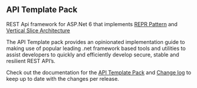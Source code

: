 
## API Template Pack

REST Api framework for ASP.Net 6 that implements [REPR Pattern](https://www.apitemplatepack.com/docs/introduction/repr-pattern/) and [Vertical Slice Architecture](https://www.apitemplatepack.com/docs/introduction/vertical-slice/)

The API Template pack provides an opinionated implementation guide to making use of popular leading .net framework based tools and utilities to assist developers to quickly and efficiently develop secure, stable and resilient REST API’s.


Check out the documentation for the [API Template Pack](https://www.apitemplatepack.com/)  and [Change log](https://www.apitemplatepack.com/docs/changelog) to keep up to date with the changes per release.